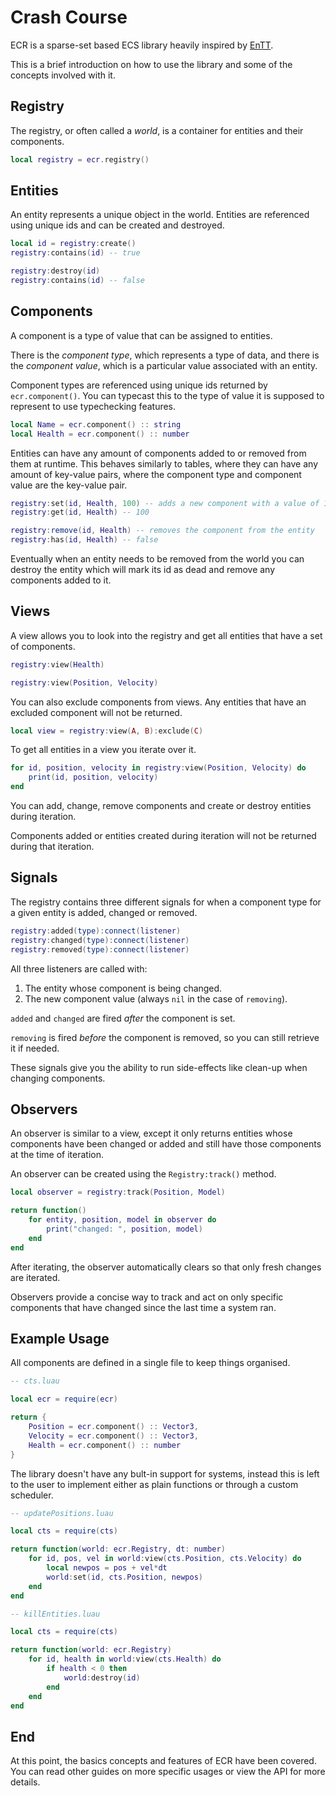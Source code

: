 # Crash Course

ECR is a sparse-set based ECS library heavily inspired by
[EnTT](https://github.com/skypjack/entt).

This is a brief introduction on how to use the library and some of the concepts
involved with it.

## Registry

The registry, or often called a *world*, is a container for entities and their
components.

```lua
local registry = ecr.registry()
```

## Entities

An entity represents a unique object in the world. Entities are referenced using
unique ids and can be created and destroyed.

```lua
local id = registry:create()
registry:contains(id) -- true

registry:destroy(id)
registry:contains(id) -- false
```

## Components

A component is a type of value that can be assigned to entities.

There is the *component type*, which represents a type of data, and there is
the *component value*, which is a particular value associated with an entity.

Component types are referenced using unique ids returned by `ecr.component()`.
You can typecast this to the type of value it is supposed to represent to
use typechecking features.

```lua
local Name = ecr.component() :: string
local Health = ecr.component() :: number
```

Entities can have any amount of components added to or removed from them
at runtime. This behaves similarly to tables, where they can have any amount of
key-value pairs, where the component type and component value are the key-value
pair.

```lua
registry:set(id, Health, 100) -- adds a new component with a value of 100
registry:get(id, Health) -- 100

registry:remove(id, Health) -- removes the component from the entity
registry:has(id, Health) -- false
```

Eventually when an entity needs to be removed from the world you can destroy
the entity which will mark its id as dead and remove any components added to it.

## Views

A view allows you to look into the registry and get all entities that have a
set of components.

```lua
registry:view(Health)

registry:view(Position, Velocity)
```

You can also exclude components from views. Any entities that have an excluded
component will not be returned.

```lua
local view = registry:view(A, B):exclude(C)
```

To get all entities in a view you iterate over it.

```lua
for id, position, velocity in registry:view(Position, Velocity) do
    print(id, position, velocity)
end
```

You can add, change, remove components and create or destroy entities during
iteration.

Components added or entities created during iteration will not be returned
during that iteration.

## Signals

The registry contains three different signals for when a component type for a
given entity is added, changed or removed.

```lua
registry:added(type):connect(listener)
registry:changed(type):connect(listener)
registry:removed(type):connect(listener)
```

All three listeners are called with:

1. The entity whose component is being changed.
2. The new component value (always `nil` in the case of `removing`).

`added` and `changed` are fired *after* the component is set.

`removing` is fired *before* the component is removed, so you can still retrieve
it if needed.

These signals give you the ability to run side-effects like clean-up when
changing components.

## Observers

An observer is similar to a view, except it only returns entities whose
components have been changed or added and still have those components at the
time of iteration.

An observer can be created using the `Registry:track()` method.

```lua
local observer = registry:track(Position, Model)

return function()
    for entity, position, model in observer do
        print("changed: ", position, model)
    end
end
```

After iterating, the observer automatically clears so that only fresh changes
are iterated.

Observers provide a concise way to track and act on only specific components
that have changed since the last time a system ran.

## Example Usage

All components are defined in a single file to keep things organised.

```lua
-- cts.luau

local ecr = require(ecr)

return {
    Position = ecr.component() :: Vector3,
    Velocity = ecr.component() :: Vector3,
    Health = ecr.component() :: number
}
```

The library doesn't have any bult-in support for systems, instead this is left
to the user to implement either as plain functions or through a custom scheduler.

```lua
-- updatePositions.luau

local cts = require(cts)

return function(world: ecr.Registry, dt: number)
    for id, pos, vel in world:view(cts.Position, cts.Velocity) do
        local newpos = pos + vel*dt
        world:set(id, cts.Position, newpos)
    end
end
```

```lua
-- killEntities.luau

local cts = require(cts)

return function(world: ecr.Registry)
    for id, health in world:view(cts.Health) do
        if health < 0 then
            world:destroy(id)
        end
    end
end
```

## End

At this point, the basics concepts and features of ECR have been covered.
You can read other guides on more specific usages or view the API for more
details.

